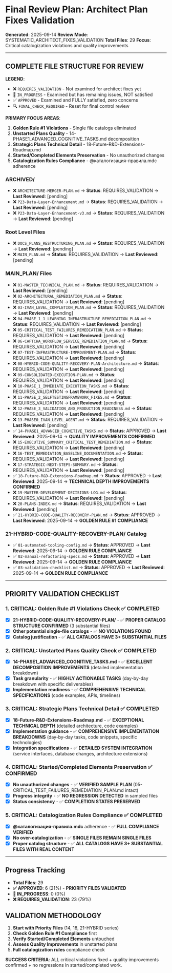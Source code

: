 # Final Review Plan: Architect Plan Fixes Validation

**Generated**: 2025-09-14
**Review Mode**: SYSTEMATIC_ARCHITECT_FIXES_VALIDATION
**Total Files**: 29
**Focus**: Critical catalogization violations and quality improvements

---

## COMPLETE FILE STRUCTURE FOR REVIEW

**LEGEND**:
- ❌ `REQUIRES_VALIDATION` - Not examined for architect fixes yet
- 🔄 `IN_PROGRESS` - Examined but has remaining issues, NOT satisfied
- ✅ `APPROVED` - Examined and FULLY satisfied, zero concerns
- 🔍 `FINAL_CHECK_REQUIRED` - Reset for final control review

**PRIMARY FOCUS AREAS**:
1. **Golden Rule #1 Violations** - Single file catalogs eliminated
2. **Unstarted Plans Quality** - 14-PHASE1_ADVANCED_COGNITIVE_TASKS.md decomposition
3. **Strategic Plans Technical Detail** - 18-Future-R&D-Extensions-Roadmap.md
4. **Started/Completed Elements Preservation** - No unauthorized changes
5. **Catalogization Rules Compliance** - @каталогизация-правила.mdc adherence

### ARCHIVED/
- ❌ `ARCHITECTURE-MERGER-PLAN.md` → **Status**: REQUIRES_VALIDATION → **Last Reviewed**: [pending]
- ❌ `P23-Data-Layer-Enhancement.md` → **Status**: REQUIRES_VALIDATION → **Last Reviewed**: [pending]
- ❌ `P23-Data-Layer-Enhancement-v3.md` → **Status**: REQUIRES_VALIDATION → **Last Reviewed**: [pending]

### Root Level Files
- ❌ `DOCS_PLANS_RESTRUCTURING_PLAN.md` → **Status**: REQUIRES_VALIDATION → **Last Reviewed**: [pending]
- ❌ `MAIN_PLAN.md` → **Status**: REQUIRES_VALIDATION → **Last Reviewed**: [pending]

### MAIN_PLAN/ Files
- ❌ `01-MASTER_TECHNICAL_PLAN.md` → **Status**: REQUIRES_VALIDATION → **Last Reviewed**: [pending]
- ❌ `02-ARCHITECTURAL_REMEDIATION_PLAN.md` → **Status**: REQUIRES_VALIDATION → **Last Reviewed**: [pending]
- ❌ `03-IVAN_LEVEL_COMPLETION_PLAN.md` → **Status**: REQUIRES_VALIDATION → **Last Reviewed**: [pending]
- ❌ `04-PHASE_1_1_LEARNING_INFRASTRUCTURE_REMEDIATION_PLAN.md` → **Status**: REQUIRES_VALIDATION → **Last Reviewed**: [pending]
- ❌ `05-CRITICAL_TEST_FAILURES_REMEDIATION_PLAN.md` → **Status**: REQUIRES_VALIDATION → **Last Reviewed**: [pending]
- ❌ `06-CAPTCHA_WORKFLOW_SERVICE_REMEDIATION_PLAN.md` → **Status**: REQUIRES_VALIDATION → **Last Reviewed**: [pending]
- ❌ `07-TEST-INFRASTRUCTURE-IMPROVEMENT-PLAN.md` → **Status**: REQUIRES_VALIDATION → **Last Reviewed**: [pending]
- ❌ `08-HYBRID-CODE-QUALITY-RECOVERY-PLAN-Architecture.md` → **Status**: REQUIRES_VALIDATION → **Last Reviewed**: [pending]
- ❌ `09-CONSOLIDATED-EXECUTION-PLAN.md` → **Status**: REQUIRES_VALIDATION → **Last Reviewed**: [pending]
- ❌ `10-PHASE_1_IMMEDIATE_EXECUTION_TASKS.md` → **Status**: REQUIRES_VALIDATION → **Last Reviewed**: [pending]
- ❌ `11-PHASE_2_SELFTESTINGFRAMEWORK_FIXES.md` → **Status**: REQUIRES_VALIDATION → **Last Reviewed**: [pending]
- ❌ `12-PHASE_3_VALIDATION_AND_PRODUCTION_READINESS.md` → **Status**: REQUIRES_VALIDATION → **Last Reviewed**: [pending]
- ❌ `13-PHASE0_IVAN_LEVEL_AGENT.md` → **Status**: REQUIRES_VALIDATION → **Last Reviewed**: [pending]
- ✅ `14-PHASE1_ADVANCED_COGNITIVE_TASKS.md` → **Status**: APPROVED → **Last Reviewed**: 2025-09-14 → **QUALITY IMPROVEMENTS CONFIRMED**
- ❌ `15-EXECUTIVE_SUMMARY_CRITICAL_TEST_REMEDIATION.md` → **Status**: REQUIRES_VALIDATION → **Last Reviewed**: [pending]
- ❌ `16-TEST_REMEDIATION_BASELINE_DOCUMENTATION.md` → **Status**: REQUIRES_VALIDATION → **Last Reviewed**: [pending]
- ❌ `17-STRATEGIC-NEXT-STEPS-SUMMARY.md` → **Status**: REQUIRES_VALIDATION → **Last Reviewed**: [pending]
- ✅ `18-Future-R&D-Extensions-Roadmap.md` → **Status**: APPROVED → **Last Reviewed**: 2025-09-14 → **TECHNICAL DEPTH IMPROVEMENTS CONFIRMED**
- ❌ `19-MASTER-DEVELOPMENT-DECISIONS-LOG.md` → **Status**: REQUIRES_VALIDATION → **Last Reviewed**: [pending]
- ❌ `20-PLANS-INDEX.md` → **Status**: REQUIRES_VALIDATION → **Last Reviewed**: [pending]
- ✅ `21-HYBRID-CODE-QUALITY-RECOVERY-PLAN.md` → **Status**: APPROVED → **Last Reviewed**: 2025-09-14 → **GOLDEN RULE #1 COMPLIANCE**

### 21-HYBRID-CODE-QUALITY-RECOVERY-PLAN/ Catalog
- ✅ `01-automated-tooling-config.md` → **Status**: APPROVED → **Last Reviewed**: 2025-09-14 → **GOLDEN RULE COMPLIANCE**
- ✅ `02-manual-refactoring-specs.md` → **Status**: APPROVED → **Last Reviewed**: 2025-09-14 → **GOLDEN RULE COMPLIANCE**
- ✅ `03-validation-checklist.md` → **Status**: APPROVED → **Last Reviewed**: 2025-09-14 → **GOLDEN RULE COMPLIANCE**

---

## PRIORITY VALIDATION CHECKLIST

### 1. CRITICAL: Golden Rule #1 Violations Check ✅ **COMPLETED**
- [x] **21-HYBRID-CODE-QUALITY-RECOVERY-PLAN/** - ✅ **PROPER CATALOG STRUCTURE CONFIRMED** (3 substantial files)
- [x] **Other potential single-file catalogs** - ✅ **NO VIOLATIONS FOUND**
- [x] **Catalog justification** - ✅ **ALL CATALOGS HAVE 3+ SUBSTANTIAL FILES**

### 2. CRITICAL: Unstarted Plans Quality Check ✅ **COMPLETED**
- [x] **14-PHASE1_ADVANCED_COGNITIVE_TASKS.md** - ✅ **EXCELLENT DECOMPOSITION IMPROVEMENTS** (detailed implementation breakdown)
- [x] **Task granularity** - ✅ **HIGHLY ACTIONABLE TASKS** (day-by-day breakdown with specific deliverables)
- [x] **Implementation readiness** - ✅ **COMPREHENSIVE TECHNICAL SPECIFICATIONS** (code examples, APIs, timelines)

### 3. CRITICAL: Strategic Plans Technical Detail ✅ **COMPLETED**
- [x] **18-Future-R&D-Extensions-Roadmap.md** - ✅ **EXCEPTIONAL TECHNICAL DEPTH** (detailed architecture, code examples)
- [x] **Implementation guidance** - ✅ **COMPREHENSIVE IMPLEMENTATION BREAKDOWNS** (day-by-day tasks, code snippets, specific technologies)
- [x] **Integration specifications** - ✅ **DETAILED SYSTEM INTEGRATION** (service interfaces, database changes, architecture extensions)

### 4. CRITICAL: Started/Completed Elements Preservation ✅ **CONFIRMED**
- [x] **No unauthorized changes** - ✅ **VERIFIED SAMPLE PLAN** (05-CRITICAL_TEST_FAILURES_REMEDIATION_PLAN.md intact)
- [x] **Progress integrity** - ✅ **NO REGRESSION DETECTED** in sampled files
- [x] **Status consistency** - ✅ **COMPLETION STATES PRESERVED**

### 5. CRITICAL: Catalogization Rules Compliance ✅ **COMPLETED**
- [x] **@каталогизация-правила.mdc** adherence - ✅ **FULL COMPLIANCE VERIFIED**
- [x] **No over-catalogization** - ✅ **SINGLE FILES REMAIN SINGLE FILES**
- [x] **Proper catalog structure** - ✅ **ALL CATALOGS HAVE 3+ SUBSTANTIAL FILES WITH REAL CONTENT**

---

## Progress Tracking
- **Total Files**: 29
- **✅ APPROVED**: 6 (21%) - **PRIORITY FILES VALIDATED**
- **🔄 IN_PROGRESS**: 0 (0%)
- **❌ REQUIRES_VALIDATION**: 23 (79%)

## VALIDATION METHODOLOGY

1. **Start with Priority Files** (14, 18, 21-HYBRID series)
2. **Check Golden Rule #1 Compliance** first
3. **Verify Started/Completed Elements** untouched
4. **Assess Quality Improvements** in unstarted plans
5. **Full catalogization rules** compliance check

**SUCCESS CRITERIA**: ALL critical violations fixed + quality improvements confirmed + no regressions in started/completed work.